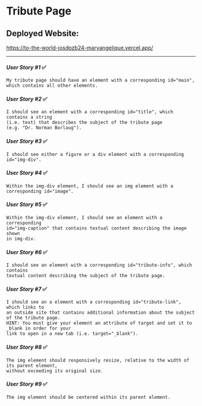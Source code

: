 # Tribute Page

## Deployed Website: 
https://to-the-world-josdpzb24-maryangelique.vercel.app/
***
#### *User Story #1* ✅
    My tribute page should have an element with a corresponding id="main", 
    which contains all other elements.
#### *User Story #2* ✅
    I should see an element with a corresponding id="title", which contains a string 
    (i.e. text) that describes the subject of the tribute page 
    (e.g. "Dr. Norman Borlaug").
#### *User Story #3* ✅
    I should see either a figure or a div element with a corresponding id="img-div".
#### *User Story #4* ✅
    Within the img-div element, I should see an img element with a corresponding id="image".
#### *User Story #5* ✅
    Within the img-div element, I should see an element with a corresponding 
    id="img-caption" that contains textual content describing the image shown 
    in img-div.
#### *User Story #6* ✅
    I should see an element with a corresponding id="tribute-info", which contains 
    textual content describing the subject of the tribute page.
#### *User Story #7* ✅
    I should see an a element with a corresponding id="tribute-link", which links to 
    an outside site that contains additional information about the subject of the tribute page. 
    HINT: You must give your element an attribute of target and set it to _blank in order for your 
    link to open in a new tab (i.e. target="_blank").
#### *User Story #8* ✅
    The img element should responsively resize, relative to the width of its parent element, 
    without exceeding its original size.
#### *User Story #9* ✅
    The img element should be centered within its parent element.
